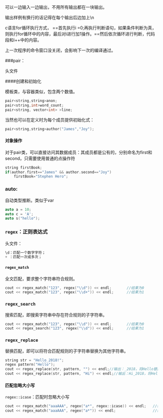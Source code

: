 可以一边输入一边输出，不用所有输出都在一块输出。

输出样例有换行的话记得在每个输出后边加上\n

c语言for循环执行方式， ==首先执行i =0;再执行判断语句，如果条件判断为真，则执行for循环中的内容，最后对i进行加1操作。==然后依次循环进行判断，代码段和i++中的内容。 



上一次程序的命令窗口没关闭，会影响下一次的编译通过。



###pair：

头文件 <utility>

####创建和初始化

模板类，与容器类似，包含两个数值。

```cpp
pair<string,string>anon;
pair<string,int>word_count;
pair<string, vector<int> >line;
```

当然也可以在定义时为每个成员提供初始化式：

```cpp
pair<string,string>author("James","Joy");
```

#### 对象操作

对于pair类，可以直接访问其数据成员：其成员都是公有的，分别命名为first和second，只需要使用普通的点操作符

```cpp
string firstBook;
if(author.first=="James" && author.second=="Joy")
    firstBook="Stephen Hero";
```



### auto:

自动类型推断。类似于var

```cpp
auto a = 10;
auto c = 'A';
auto s("hello");
```



### `regex`：正则表达式

头文件：<regex>

```cpp
\d：匹配一个数字字符；
+ ：匹配一次或多次；
```

#### `regex_match`

全文匹配，要求整个字符串符合规则。

```cpp
cout << regex_match("123", regex("\\d")) << endl;		//结果为0
cout << regex_match("123", regex("\\d+")) << endl;		//结果为1
```

### `regex_search`

搜索匹配，即搜索字符串中存在符合规则的子字符串。

```cpp
cout << regex_match("123", regex("\\d")) << endl;		//结果为0
cout << regex_search("123", regex("\\d")) << endl;		//结果为1
```

### `regex_replace`

替换匹配，即可以将符合匹配规则的子字符串替换为其他字符串。

```cpp
string str = "Hello_2018!";
regex pattern("Hello");	
cout << regex_replace(str, pattern, "") << endl;//输出：_2018，将Hello替换为""
cout << regex_replace(str, pattern, "Hi") << endl;//输出：Hi_2018，将Hello替换为Hi
```

#### 匹配忽略大小写

`regex::icase`：匹配时忽略大小写

```cpp
cout << regex_match("aaaAAA", regex("a*", regex::icase)) << endl;	//结果为1
cout << regex_match("aaaAAA", regex("a*")) << endl;					//结果为0
```



